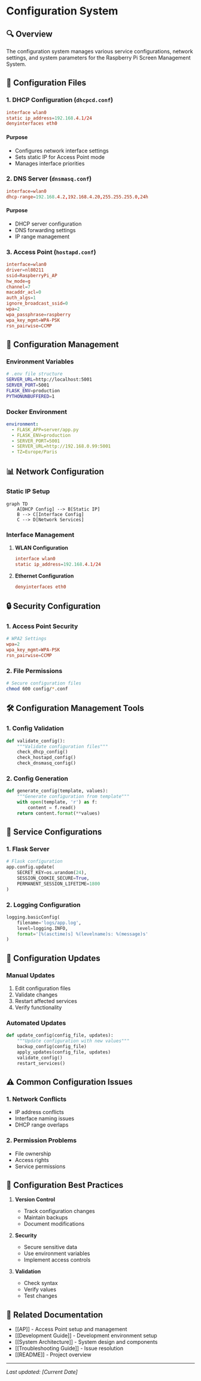# Configuration System

## 🔍 Overview

The configuration system manages various service configurations, network settings, and system parameters for the Raspberry Pi Screen Management System.

## 📁 Configuration Files

### 1. DHCP Configuration (`dhcpcd.conf`)
```conf
interface wlan0
static ip_address=192.168.4.1/24
denyinterfaces eth0
```

#### Purpose
- Configures network interface settings
- Sets static IP for Access Point mode
- Manages interface priorities

### 2. DNS Server (`dnsmasq.conf`)
```conf
interface=wlan0
dhcp-range=192.168.4.2,192.168.4.20,255.255.255.0,24h
```

#### Purpose
- DHCP server configuration
- DNS forwarding settings
- IP range management

### 3. Access Point (`hostapd.conf`)
```conf
interface=wlan0
driver=nl80211
ssid=RaspberryPi_AP
hw_mode=g
channel=7
macaddr_acl=0
auth_algs=1
ignore_broadcast_ssid=0
wpa=2
wpa_passphrase=raspberry
wpa_key_mgmt=WPA-PSK
rsn_pairwise=CCMP
```

## 🔧 Configuration Management

### Environment Variables
```bash
# .env file structure
SERVER_URL=http://localhost:5001
SERVER_PORT=5001
FLASK_ENV=production
PYTHONUNBUFFERED=1
```

### Docker Environment
```yaml
environment:
  - FLASK_APP=server/app.py
  - FLASK_ENV=production
  - SERVER_PORT=5001
  - SERVER_URL=http://192.168.0.99:5001
  - TZ=Europe/Paris
```

## 📊 Network Configuration

### Static IP Setup
```mermaid
graph TD
    A[DHCP Config] --> B[Static IP]
    B --> C[Interface Config]
    C --> D[Network Services]
```

### Interface Management
1. **WLAN Configuration**
   ```conf
   interface wlan0
   static ip_address=192.168.4.1/24
   ```

2. **Ethernet Configuration**
   ```conf
   denyinterfaces eth0
   ```

## 🔒 Security Configuration

### 1. Access Point Security
```conf
# WPA2 Settings
wpa=2
wpa_key_mgmt=WPA-PSK
rsn_pairwise=CCMP
```

### 2. File Permissions
```bash
# Secure configuration files
chmod 600 config/*.conf
```

## 🛠️ Configuration Management Tools

### 1. Config Validation
```python
def validate_config():
    """Validate configuration files"""
    check_dhcp_config()
    check_hostapd_config()
    check_dnsmasq_config()
```

### 2. Config Generation
```python
def generate_config(template, values):
    """Generate configuration from template"""
    with open(template, 'r') as f:
        content = f.read()
    return content.format(**values)
```

## 📡 Service Configurations

### 1. Flask Server
```python
# Flask configuration
app.config.update(
    SECRET_KEY=os.urandom(24),
    SESSION_COOKIE_SECURE=True,
    PERMANENT_SESSION_LIFETIME=1800
)
```

### 2. Logging Configuration
```python
logging.basicConfig(
    filename='logs/app.log',
    level=logging.INFO,
    format='[%(asctime)s] %(levelname)s: %(message)s'
)
```

## 🔄 Configuration Updates

### Manual Updates
1. Edit configuration files
2. Validate changes
3. Restart affected services
4. Verify functionality

### Automated Updates
```python
def update_config(config_file, updates):
    """Update configuration with new values"""
    backup_config(config_file)
    apply_updates(config_file, updates)
    validate_config()
    restart_services()
```

## ⚠️ Common Configuration Issues

### 1. Network Conflicts
- IP address conflicts
- Interface naming issues
- DHCP range overlaps

### 2. Permission Problems
- File ownership
- Access rights
- Service permissions

## 📝 Configuration Best Practices

1. **Version Control**
   - Track configuration changes
   - Maintain backups
   - Document modifications

2. **Security**
   - Secure sensitive data
   - Use environment variables
   - Implement access controls

3. **Validation**
   - Check syntax
   - Verify values
   - Test changes

## 🔗 Related Documentation
- [[AP]] - Access Point setup and management
- [[Development Guide]] - Development environment setup
- [[System Architecture]] - System design and components
- [[Troubleshooting Guide]] - Issue resolution
- [[README]] - Project overview

---
*Last updated: [Current Date]* 
